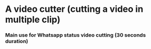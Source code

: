 # A video cutter (cutting a video in multiple clip)

### Main use for Whatsapp status video cutting (30 seconds duration)
